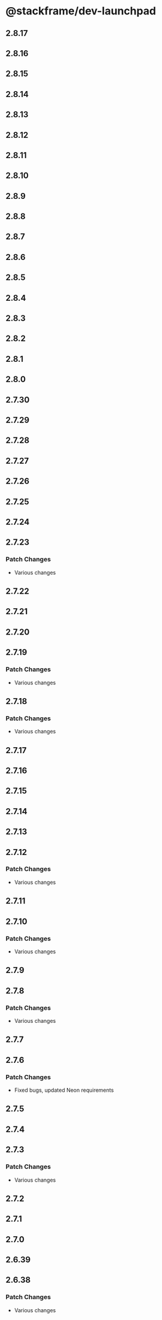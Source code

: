 # @stackframe/dev-launchpad

## 2.8.17

## 2.8.16

## 2.8.15

## 2.8.14

## 2.8.13

## 2.8.12

## 2.8.11

## 2.8.10

## 2.8.9

## 2.8.8

## 2.8.7

## 2.8.6

## 2.8.5

## 2.8.4

## 2.8.3

## 2.8.2

## 2.8.1

## 2.8.0

## 2.7.30

## 2.7.29

## 2.7.28

## 2.7.27

## 2.7.26

## 2.7.25

## 2.7.24

## 2.7.23

### Patch Changes

- Various changes

## 2.7.22

## 2.7.21

## 2.7.20

## 2.7.19

### Patch Changes

- Various changes

## 2.7.18

### Patch Changes

- Various changes

## 2.7.17

## 2.7.16

## 2.7.15

## 2.7.14

## 2.7.13

## 2.7.12

### Patch Changes

- Various changes

## 2.7.11

## 2.7.10

### Patch Changes

- Various changes

## 2.7.9

## 2.7.8

### Patch Changes

- Various changes

## 2.7.7

## 2.7.6

### Patch Changes

- Fixed bugs, updated Neon requirements

## 2.7.5

## 2.7.4

## 2.7.3

### Patch Changes

- Various changes

## 2.7.2

## 2.7.1

## 2.7.0

## 2.6.39

## 2.6.38

### Patch Changes

- Various changes
